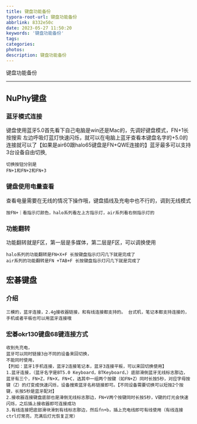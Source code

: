 ```yaml
---
title: 键盘功能备份
typora-root-url: 键盘功能备份
abbrlink: 8332e50c
date: 2023-05-27 11:50:20
keywords: '键盘功能备份'
tags: 
categories: 
photos:
description: 键盘功能备份
---
```


键盘功能备份

<!--more-->

------



## NuPhy键盘

### 蓝牙模式连接

键盘使用蓝牙5.0首先看下自己电脑是win还是Mac的，先调好键盘模式，FN+1长按搜索 左边呼吸灯蓝灯快速闪烁，就可以在电脑上蓝牙查看本键盘名字的+5.0的连接就可以了【如果是air60跟halo65键盘是FN+QWE连接的】蓝牙最多可以支持3台设备自由切换,

```
切换按钮分别是
FN+1和FN+2和FN+3
```

### 键盘使用电量查看

查看电量需要在无线的情况下操作哦，键盘插线及充电中也不行的，调到无线模式

```
按FN+｜看指示灯颜色，halo系列看左上方指示灯，air系列看右侧指示灯的
```

### 功能翻转

功能翻转就是F区，第一层是多媒体，第二层是F区，可以调换使用

```
halo系列的功能翻转是FN+X+F 长按键盘指示灯闪几下就是完成了
air系列的功能翻转是FN +TAB+F 长按键盘指示灯闪几下就是完成了
```



## 宏碁键盘

### 介绍

```
三模的，蓝牙连接，2.4g接收器链接，和有线连接都支持的。 台式机，笔记本都支持连接的，手机或者平板也可以用蓝牙连接哦
```

### 宏碁okr130键盘68键连接方式

```
收到先充电，
蓝牙可以同时链接3台不同的设备来回切换，
不能同时使用，
【列如：蓝牙1手机连接，蓝牙2连接笔记本，蓝牙3连接平板，可以来回切换使用】
1.蓝牙连接，（蓝牙名字是BT5.0 Keyboard，BTKeyboard，）底部滑倒蓝牙无线标志那边，蓝牙有三个，FN+Z，FN+X，FN+C，选其中一组两个按键（如FN+Z）同时长按5秒，对应字母按键（Z）的灯变成快速闪烁，设备搜索蓝牙名称链接即可。【不同设备需要切换可以短按2个按键，长按5秒是蓝牙配对】
2.接收器连接键盘底部也是滑倒无线标志那边，FN+V两个按键同时长按5秒，V键的灯光会快速闪烁，之后插上接收器即可连接成功
3.有线连接把底部滑块滑到有线标志那边，然后fn+b，插上充电线即可有线使用（有线连接 ctrl灯常亮，充满后灯光恢复正常）
```